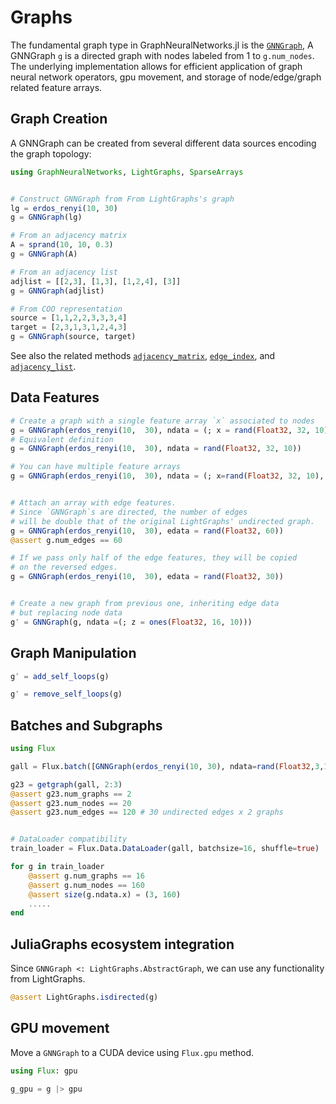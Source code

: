 # Graphs

The fundamental graph type in GraphNeuralNetworks.jl is the [`GNNGraph`](@ref), 
A GNNGraph `g` is a directed graph with nodes labeled from 1 to `g.num_nodes`.
The underlying implementation allows for efficient application of graph neural network
operators, gpu movement, and storage of node/edge/graph related feature arrays.

## Graph Creation
A GNNGraph can be created from several different data sources encoding the graph topology:

```julia
using GraphNeuralNetworks, LightGraphs, SparseArrays


# Construct GNNGraph from From LightGraphs's graph
lg = erdos_renyi(10, 30)
g = GNNGraph(lg)

# From an adjacency matrix
A = sprand(10, 10, 0.3)
g = GNNGraph(A)

# From an adjacency list
adjlist = [[2,3], [1,3], [1,2,4], [3]]
g = GNNGraph(adjlist)

# From COO representation
source = [1,1,2,2,3,3,3,4]
target = [2,3,1,3,1,2,4,3]
g = GNNGraph(source, target)
```

See also the related methods [`adjacency_matrix`](@ref), [`edge_index`](@ref), and [`adjacency_list`](@ref).


## Data Features

```julia
# Create a graph with a single feature array `x` associated to nodes
g = GNNGraph(erdos_renyi(10,  30), ndata = (; x = rand(Float32, 32, 10)))
# Equivalent definition
g = GNNGraph(erdos_renyi(10,  30), ndata = rand(Float32, 32, 10))

# You can have multiple feature arrays
g = GNNGraph(erdos_renyi(10,  30), ndata = (; x=rand(Float32, 32, 10), y=rand(Float32, 10)))


# Attach an array with edge features.
# Since `GNNGraph`s are directed, the number of edges
# will be double that of the original LightGraphs' undirected graph.
g = GNNGraph(erdos_renyi(10,  30), edata = rand(Float32, 60))
@assert g.num_edges == 60

# If we pass only half of the edge features, they will be copied
# on the reversed edges.
g = GNNGraph(erdos_renyi(10,  30), edata = rand(Float32, 30))


# Create a new graph from previous one, inheriting edge data
# but replacing node data
g′ = GNNGraph(g, ndata =(; z = ones(Float32, 16, 10)))
```


## Graph Manipulation

```julia
g′ = add_self_loops(g)

g′ = remove_self_loops(g)
```

## Batches and Subgraphs

```julia
using Flux

gall = Flux.batch([GNNGraph(erdos_renyi(10, 30), ndata=rand(Float32,3,10)) for _ in 1:160])

g23 = getgraph(gall, 2:3)
@assert g23.num_graphs == 2
@assert g23.num_nodes == 20
@assert g23.num_edges == 120 # 30 undirected edges x 2 graphs


# DataLoader compatibility
train_loader = Flux.Data.DataLoader(gall, batchsize=16, shuffle=true)

for g in train_loader
    @assert g.num_graphs == 16
    @assert g.num_nodes == 160
    @assert size(g.ndata.x) = (3, 160)    
    .....
end
```

## JuliaGraphs ecosystem integration

Since `GNNGraph <: LightGraphs.AbstractGraph`, we can use any functionality from LightGraphs. 

```julia
@assert LightGraphs.isdirected(g)
```

## GPU movement

Move a `GNNGraph` to a CUDA device using `Flux.gpu` method. 

```julia
using Flux: gpu

g_gpu = g |> gpu
```
